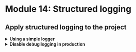 # Module 14: Structured logging

## Apply structured logging to the project

<details>
<summary><b>Using a simple logger</b></summary><p>

I built a suite of tools to help folks build production-ready serverless applications while I was at DAZN. It's now open source: [dazn-lambda-powertools](https://github.com/getndazn/dazn-lambda-powertools).

One of the tools available is a very simple logger that supports structured logging (amongst other things).

So, first, let's install the logger for our project.

1. At the project root, run the command `npm install --save @perform/lambda-powertools-logger` to install the logger.

Now we need to change all the places where we're using `console.log`.

2. Open `functions/get-index.js`, and replace `console.log` with use of the logger.

**Replace** `functions/get-index.js` with the following:

```javascript
const fs = require("fs")
const Mustache = require('mustache')
const http = require('superagent-promise')(require('superagent'), Promise)
const aws4 = require('aws4')
const URL = require('url')
const Log = require('@perform/lambda-powertools-logger')

const restaurantsApiRoot = process.env.restaurants_api
const days = ['Sunday', 'Monday', 'Tuesday', 'Wednesday', 'Thursday', 'Friday', 'Saturday']
const ordersApiRoot = process.env.orders_api

let html

function loadHtml () {
  if (!html) {
    Log.debug('loading index.html...')
    html = fs.readFileSync('static/index.html', 'utf-8')
    Log.debug('loaded')
  }
  
  return html
}

const getRestaurants = async () => {
  const url = URL.parse(restaurantsApiRoot)
  const opts = {
    host: url.hostname,
    path: url.pathname
  }

  aws4.sign(opts)

  const httpReq = http
    .get(restaurantsApiRoot)
    .set('Host', opts.headers['Host'])
    .set('X-Amz-Date', opts.headers['X-Amz-Date'])
    .set('Authorization', opts.headers['Authorization'])

  if (opts.headers['X-Amz-Security-Token']) {
    httpReq.set('X-Amz-Security-Token', opts.headers['X-Amz-Security-Token'])
  }

  return (await httpReq).body
}

module.exports.handler = async (event, context) => {
  const template = loadHtml()
  const restaurants = await getRestaurants()
  Log.debug('received restaurants', { count: restaurants.length })

  const dayOfWeek = days[new Date().getDay()]
  const html = Mustache.render(template, {
    dayOfWeek, 
    restaurants, 
    searchUrl: `${restaurantsApiRoot}/search`,
    placeOrderUrl: `${ordersApiRoot}`
  })
  const response = {
    statusCode: 200,
    headers: {
      'content-type': 'text/html; charset=UTF-8'
    },
    body: html
  }

  return response
}
```

3. Open `functions/place-order.js`, and replace `console.log` with use of the logger.

**Replace** `functions/place-order.js` with the following:

```javascript
const _ = require('lodash')
const AWS = require('aws-sdk')
const kinesis = new AWS.Kinesis()
const chance = require('chance').Chance()
const streamName = process.env.order_events_stream
const Log = require('@perform/lambda-powertools-logger')

module.exports.handler = async (event, context) => {
  const restaurantName = JSON.parse(event.body).restaurantName

  const orderId = chance.guid()
  Log.debug('placing order', { orderId, restaurantName })

  const data = {
    orderId,
    restaurantName,
    eventType: 'order_placed'
  }

  const req = {
    Data: JSON.stringify(data), // the SDK would base64 encode this for us
    PartitionKey: orderId,
    StreamName: streamName
  }

  await kinesis.putRecord(req).promise()

  Log.debug(`published 'order_placed' event into Kinesis`)

  const response = {
    statusCode: 200,
    body: JSON.stringify({ orderId })
  }

  return response
}
```

4. Open `functions/notify-restaurant.js`, and replace `console.log` with use of the logger.

**Replace** `functions/notify-restaurant.js` with the following:

```javascript
const _ = require('lodash')
const { getRecords } = require('../lib/kinesis')
const AWS = require('aws-sdk')
const kinesis = new AWS.Kinesis()
const sns = new AWS.SNS()
const Log = require('@perform/lambda-powertools-logger')

const streamName = process.env.order_events_stream
const topicArn = process.env.restaurant_notification_topic

module.exports.handler = async (event, context) => {
  const records = getRecords(event)
  const orderPlaced = records.filter(r => r.eventType === 'order_placed')

  for (let order of orderPlaced) {
    const snsReq = {
      Message: JSON.stringify(order),
      TopicArn: topicArn
    };
    await sns.publish(snsReq).promise()
    Log.debug(
      'notified restaurant of order', 
      { restaurantName: order.restaurantName, orderId: order.orderId})

    const data = _.clone(order)
    data.eventType = 'restaurant_notified'

    const kinesisReq = {
      Data: JSON.stringify(data), // the SDK would base64 encode this for us
      PartitionKey: order.orderId,
      StreamName: streamName
    }
    await kinesis.putRecord(kinesisReq).promise()
    Log.debug(`published 'restaurant_notified' event to Kinesis`)
  }  
}
```

5. Run the integration tests

`STAGE=dev REGION=us-east-1 npm run test`

and see that the functions are now logging in JSON

```
  When we invoke the GET / endpoint
SSM params loaded
AWS credential loaded
invoking via handler function get-index
{"message":"loading index.html...","awsRegion":"us-east-1","environment":"dev","level":20,"sLevel":"DEBUG"}
{"message":"loaded","awsRegion":"us-east-1","environment":"dev","level":20,"sLevel":"DEBUG"}
{"message":"received restaurants","count":8,"awsRegion":"us-east-1","environment":"dev","level":20,"sLevel":"DEBUG"}
    ✓ Should return the index page with 8 restaurants (763ms)

  When we invoke the GET /restaurants endpoint
invoking via handler function get-restaurants
    ✓ Should return an array of 8 restaurants (1236ms)

  When we invoke the notify-restaurant function
invoking via handler function notify-restaurant
{"message":"notified restaurant of order","restaurantName":"Fangtasia","orderId":"ba847fbd-7de3-5ed2-b41f-60ec1eabce37","awsRegion":"us-east-1","environment":"dev","level":20,"sLevel":"DEBUG"}
{"message":"published 'restaurant_notified' event to Kinesis","awsRegion":"us-east-1","environment":"dev","level":20,"sLevel":"DEBUG"}
(node:76670) [DEP0005] DeprecationWarning: Buffer() is deprecated due to security and usability issues. Please use the Buffer.alloc(), Buffer.allocUnsafe(), or Buffer.from() methods instead.
    ✓ Should publish message to SNS
    ✓ Should publish event to Kinesis

  When we invoke the POST /orders endpoint
invoking via handler function place-order
{"message":"placing order","orderId":"739d98ee-1e14-5367-b089-a9eb9798c3f6","restaurantName":"Fangtasia","awsRegion":"us-east-1","environment":"dev","level":20,"sLevel":"DEBUG"}
{"message":"published 'order_placed' event into Kinesis","awsRegion":"us-east-1","environment":"dev","level":20,"sLevel":"DEBUG"}
    ✓ Should return 200
    ✓ Should publish a message to Kinesis stream

  When we invoke the POST /restaurants/search endpoint with theme 'cartoon'
invoking via handler function search-restaurants
    ✓ Should return an array of 4 restaurants (487ms)


  7 passing (3s)
```

</p></details>

<details>
<summary><b>Disable debug logging in production</b></summary><p>

This logger allows you to control the default log level via the `LOG_LEVEL` environment variable.

1. In the `terraform` folder, open `variables.tf`.

2. **Add** the following to the end of the file:

```terraform
variable "log_level" {
  description = "The level functions should log at"
  type        = "string"
  default     = "DEBUG"
}
```

This allows us to override the log level via a Terraform variable.

3. In the `terraform` folder, open `get-index.tf`.

4. Find the resource `aws_lambda_function.get_index`, and **replace** it with the following:

```terraform
resource "aws_lambda_function" "get_index" {
  function_name = "${local.function_prefix}-get-index"

  s3_bucket = "${local.deployment_bucket}"
  s3_key    = "${local.deployment_key}"

  handler = "functions/get-index.handler"
  runtime = "nodejs8.10"

  role = "${aws_iam_role.get_index_lambda_role.arn}"
  timeout = 6

  environment {
    variables = {
      restaurants_api = "https://${aws_api_gateway_rest_api.api.id}.execute-api.us-east-1.amazonaws.com/${var.stage}/restaurants"
      orders_api = "https://${aws_api_gateway_rest_api.api.id}.execute-api.us-east-1.amazonaws.com/${var.stage}/orders"
      LOG_LEVEL = "${var.log_level}"
    }
  }
}
```

5. In the `terraform` folder, open `place-order.tf`.

6. Find the resource `aws_lambda_function.place_order`, and **replace** it with the following:

```terraform
resource "aws_lambda_function" "place_order" {
  function_name = "${local.function_prefix}-place-order"

  s3_bucket = "${local.deployment_bucket}"
  s3_key    = "${local.deployment_key}"

  handler = "functions/place-order.handler"
  runtime = "nodejs8.10"

  role = "${aws_iam_role.place_order_lambda_role.arn}"

  environment {
    variables = {
      order_events_stream = "${aws_kinesis_stream.orders_stream.name}"
      LOG_LEVEL = "${var.log_level}"
    }
  }
}
```

7. In the `terraform` folder, open `search-restaurants.tf`.

8. Find the resource `aws_lambda_function.search_restaurants`, and **replace** it with the following:

```terraform
resource "aws_lambda_function" "search_restaurants" {
  function_name = "${local.function_prefix}-search-restaurants"

  s3_bucket = "${local.deployment_bucket}"
  s3_key    = "${local.deployment_key}"

  handler = "functions/search-restaurants.handler"
  runtime = "nodejs8.10"

  role = "${aws_iam_role.search_restaurants_lambda_role.arn}"

  environment {
    variables = {
      restaurants_table = "${aws_dynamodb_table.restaurants_table.name}"
      LOG_LEVEL = "${var.log_level}"
    }
  }
}
```

9. In the `terraform` folder, open `notify-restaurant.tf`.

10. Find the resource `aws_lambda_function.notify_restaurant`, and **replace** it with the following:

```terraform
resource "aws_lambda_function" "notify_restaurant" {
  function_name = "${local.function_prefix}-notify-restaurant"

  s3_bucket = "${local.deployment_bucket}"
  s3_key    = "${local.deployment_key}"

  handler = "functions/notify-restaurant.handler"
  runtime = "nodejs8.10"

  role = "${aws_iam_role.notify_restaurant_lambda_role.arn}"

  environment {
    variables = {
      order_events_stream = "${aws_kinesis_stream.orders_stream.name}"
      restaurant_notification_topic = "${aws_sns_topic.restaurant_notification.arn}"
      LOG_LEVEL = "${var.log_level}"
    }
  }
}
```

11. Redeploy the project.

12. Run the acceptance tests to make sure it still works.

`STAGE=dev REGION=us-east-1 npm run acceptance`

13. After running the tests, check the Lambda function logs. You should see that they're in JSON format, and that the debug logs are still coming through.

14. Now, as an experiment, trying changing the default log level (by updating `terraform/variables.tf`) to `INFO` and redeploy. You should see that none of the debug log messages are coming through.

</p></details>